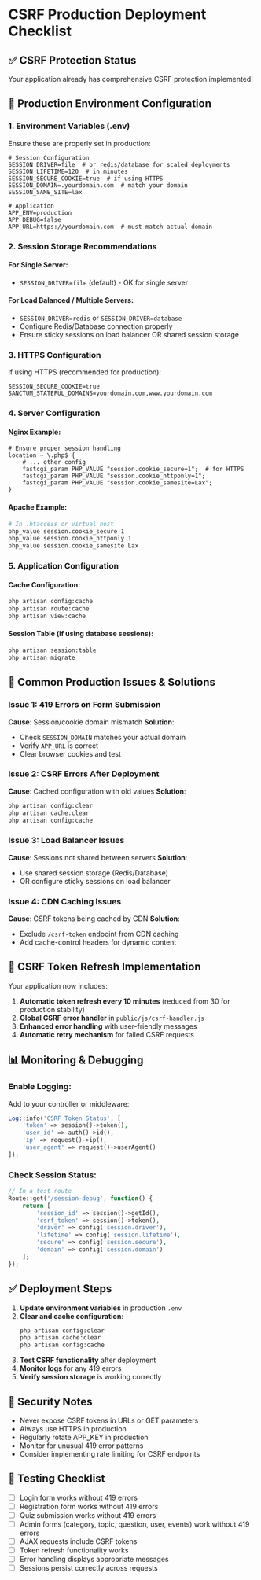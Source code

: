 # CSRF Production Deployment Checklist

## ✅ CSRF Protection Status
Your application already has comprehensive CSRF protection implemented!

## 🔧 Production Environment Configuration

### 1. Environment Variables (.env)
Ensure these are properly set in production:

```env
# Session Configuration
SESSION_DRIVER=file  # or redis/database for scaled deployments
SESSION_LIFETIME=120  # in minutes
SESSION_SECURE_COOKIE=true  # if using HTTPS
SESSION_DOMAIN=.yourdomain.com  # match your domain
SESSION_SAME_SITE=lax

# Application
APP_ENV=production
APP_DEBUG=false
APP_URL=https://yourdomain.com  # must match actual domain
```

### 2. Session Storage Recommendations

#### For Single Server:
- `SESSION_DRIVER=file` (default) - OK for single server

#### For Load Balanced / Multiple Servers:
- `SESSION_DRIVER=redis` or `SESSION_DRIVER=database`
- Configure Redis/Database connection properly
- Ensure sticky sessions on load balancer OR shared session storage

### 3. HTTPS Configuration
If using HTTPS (recommended for production):
```env
SESSION_SECURE_COOKIE=true
SANCTUM_STATEFUL_DOMAINS=yourdomain.com,www.yourdomain.com
```

### 4. Server Configuration

#### Nginx Example:
```nginx
# Ensure proper session handling
location ~ \.php$ {
    # ... other config
    fastcgi_param PHP_VALUE "session.cookie_secure=1";  # for HTTPS
    fastcgi_param PHP_VALUE "session.cookie_httponly=1";
    fastcgi_param PHP_VALUE "session.cookie_samesite=Lax";
}
```

#### Apache Example:
```apache
# In .htaccess or virtual host
php_value session.cookie_secure 1
php_value session.cookie_httponly 1
php_value session.cookie_samesite Lax
```

### 5. Application Configuration

#### Cache Configuration:
```bash
php artisan config:cache
php artisan route:cache
php artisan view:cache
```

#### Session Table (if using database sessions):
```bash
php artisan session:table
php artisan migrate
```

## 🚨 Common Production Issues & Solutions

### Issue 1: 419 Errors on Form Submission
**Cause**: Session/cookie domain mismatch
**Solution**: 
- Check `SESSION_DOMAIN` matches your actual domain
- Verify `APP_URL` is correct
- Clear browser cookies and test

### Issue 2: CSRF Errors After Deployment
**Cause**: Cached configuration with old values
**Solution**:
```bash
php artisan config:clear
php artisan cache:clear
php artisan config:cache
```

### Issue 3: Load Balancer Issues
**Cause**: Sessions not shared between servers
**Solution**:
- Use shared session storage (Redis/Database)
- OR configure sticky sessions on load balancer

### Issue 4: CDN Caching Issues
**Cause**: CSRF tokens being cached by CDN
**Solution**:
- Exclude `/csrf-token` endpoint from CDN caching
- Add cache-control headers for dynamic content

## 🔄 CSRF Token Refresh Implementation

Your application now includes:

1. **Automatic token refresh every 10 minutes** (reduced from 30 for production stability)
2. **Global CSRF error handler** in `public/js/csrf-handler.js`
3. **Enhanced error handling** with user-friendly messages
4. **Automatic retry mechanism** for failed CSRF requests

## 📊 Monitoring & Debugging

### Enable Logging:
Add to your controller or middleware:
```php
Log::info('CSRF Token Status', [
    'token' => session()->token(),
    'user_id' => auth()->id(),
    'ip' => request()->ip(),
    'user_agent' => request()->userAgent()
]);
```

### Check Session Status:
```php
// In a test route
Route::get('/session-debug', function() {
    return [
        'session_id' => session()->getId(),
        'csrf_token' => session()->token(),
        'driver' => config('session.driver'),
        'lifetime' => config('session.lifetime'),
        'secure' => config('session.secure'),
        'domain' => config('session.domain')
    ];
});
```

## ✅ Deployment Steps

1. **Update environment variables** in production `.env`
2. **Clear and cache configuration**:
   ```bash
   php artisan config:clear
   php artisan cache:clear
   php artisan config:cache
   ```
3. **Test CSRF functionality** after deployment
4. **Monitor logs** for any 419 errors
5. **Verify session storage** is working correctly

## 🔐 Security Notes

- Never expose CSRF tokens in URLs or GET parameters
- Always use HTTPS in production
- Regularly rotate APP_KEY in production
- Monitor for unusual 419 error patterns
- Consider implementing rate limiting for CSRF endpoints

## 📱 Testing Checklist

- [ ] Login form works without 419 errors
- [ ] Registration form works without 419 errors  
- [ ] Quiz submission works without 419 errors
- [ ] Admin forms (category, topic, question, user, events) work without 419 errors
- [ ] AJAX requests include CSRF tokens
- [ ] Token refresh functionality works
- [ ] Error handling displays appropriate messages
- [ ] Sessions persist correctly across requests
